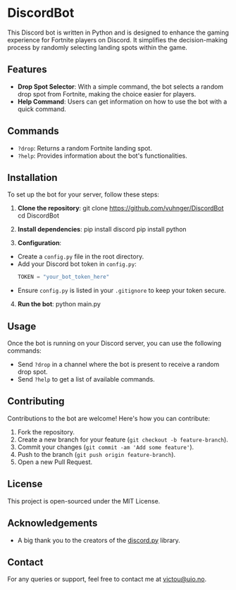 # DiscordBot

This Discord bot is written in Python and is designed to enhance the gaming experience for Fortnite players on Discord. It simplifies the decision-making process by randomly selecting landing spots within the game. 

## Features

- **Drop Spot Selector**: With a simple command, the bot selects a random drop spot from Fortnite, making the choice easier for players.
- **Help Command**: Users can get information on how to use the bot with a quick command.

## Commands

- `?drop`: Returns a random Fortnite landing spot.
- `?help`: Provides information about the bot's functionalities.

## Installation

To set up the bot for your server, follow these steps:

1. **Clone the repository**:
git clone https://github.com/vuhnger/DiscordBot
cd DiscordBot

2. **Install dependencies**:
pip install discord
pip install python


4. **Configuration**:
- Create a `config.py` file in the root directory.
- Add your Discord bot token in `config.py`:
  ```python
  TOKEN = "your_bot_token_here"
  ```
- Ensure `config.py` is listed in your `.gitignore` to keep your token secure.

4. **Run the bot**:
python main.py


## Usage

Once the bot is running on your Discord server, you can use the following commands:

- Send `?drop` in a channel where the bot is present to receive a random drop spot.
- Send `?help` to get a list of available commands.

## Contributing

Contributions to the bot are welcome! Here's how you can contribute:

1. Fork the repository.
2. Create a new branch for your feature (`git checkout -b feature-branch`).
3. Commit your changes (`git commit -am 'Add some feature'`).
4. Push to the branch (`git push origin feature-branch`).
5. Open a new Pull Request.

## License

This project is open-sourced under the MIT License.

## Acknowledgements

- A big thank you to the creators of the [discord.py](https://github.com/Rapptz/discord.py) library.

## Contact

For any queries or support, feel free to contact me at [victou@uio.no](mailto:victou@uio.no).


